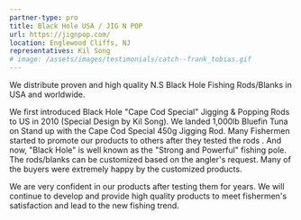 ```yaml
---
partner-type: pro
title: Black Hole USA / JIG N POP
url: https://jignpop.com/
location: Englewood Cliffs, NJ
representatives: Kil Song
# image: /assets/images/testimonials/catch--frank_tobias.gif
---
```

We distribute proven and high quality N.S Black Hole Fishing Rods/Blanks in USA and worldwide.

We first introduced Black Hole "Cape Cod Special" Jigging & Popping Rods to US in 2010 (Special Design by Kil Song). We landed 1,000lb Bluefin Tuna on Stand up with the Cape Cod Special 450g Jigging Rod. Many Fishermen started to promote our products to others after they tested the rods . And now, "Black Hole" is well known as the "Strong and Powerful" fishing pole.
The rods/blanks can be customized based on the angler's request. Many of the buyers were extremely happy by the customized products.

We are very confident in our products after testing them for years. We will continue to develop and provide high quality products to meet fishermen's satisfaction and lead to the new fishing trend.
